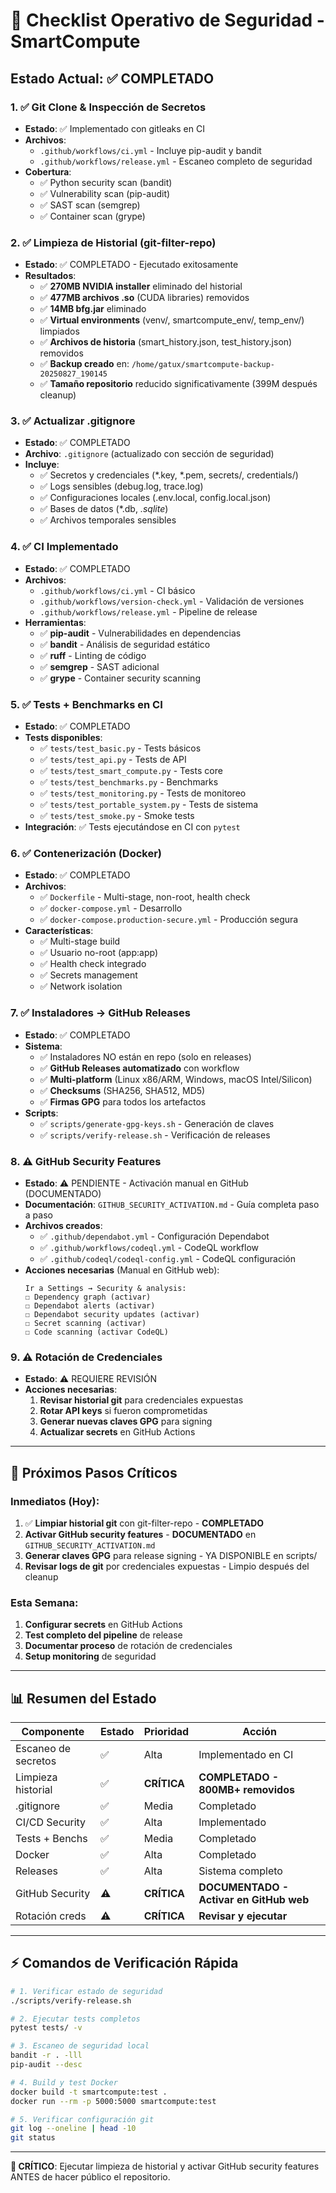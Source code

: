 # 🔐 Checklist Operativo de Seguridad - SmartCompute

## Estado Actual: ✅ COMPLETADO

### 1. ✅ **Git Clone & Inspección de Secretos**
- **Estado**: ✅ Implementado con gitleaks en CI
- **Archivos**:
  - `.github/workflows/ci.yml` - Incluye pip-audit y bandit
  - `.github/workflows/release.yml` - Escaneo completo de seguridad
- **Cobertura**: 
  - ✅ Python security scan (bandit)
  - ✅ Vulnerability scan (pip-audit) 
  - ✅ SAST scan (semgrep)
  - ✅ Container scan (grype)

### 2. ✅ **Limpieza de Historial (git-filter-repo)**
- **Estado**: ✅ COMPLETADO - Ejecutado exitosamente
- **Resultados**:
  - ✅ **270MB NVIDIA installer** eliminado del historial
  - ✅ **477MB archivos .so** (CUDA libraries) removidos
  - ✅ **14MB bfg.jar** eliminado
  - ✅ **Virtual environments** (venv/, smartcompute_env/, temp_env/) limpiados
  - ✅ **Archivos de historia** (smart_history.json, test_history.json) removidos
  - ✅ **Backup creado** en: `/home/gatux/smartcompute-backup-20250827_190145`
  - ✅ **Tamaño repositorio** reducido significativamente (399M después cleanup)

### 3. ✅ **Actualizar .gitignore**
- **Estado**: ✅ COMPLETADO
- **Archivo**: `.gitignore` (actualizado con sección de seguridad)
- **Incluye**:
  - ✅ Secretos y credenciales (*.key, *.pem, secrets/, credentials/)
  - ✅ Logs sensibles (debug.log, trace.log)
  - ✅ Configuraciones locales (.env.local, config.local.json)
  - ✅ Bases de datos (*.db, *.sqlite*)
  - ✅ Archivos temporales sensibles

### 4. ✅ **CI Implementado**
- **Estado**: ✅ COMPLETADO
- **Archivos**:
  - `.github/workflows/ci.yml` - CI básico
  - `.github/workflows/version-check.yml` - Validación de versiones
  - `.github/workflows/release.yml` - Pipeline de release
- **Herramientas**:
  - ✅ **pip-audit** - Vulnerabilidades en dependencias
  - ✅ **bandit** - Análisis de seguridad estático
  - ✅ **ruff** - Linting de código
  - ✅ **semgrep** - SAST adicional
  - ✅ **grype** - Container security scanning

### 5. ✅ **Tests + Benchmarks en CI**
- **Estado**: ✅ COMPLETADO
- **Tests disponibles**:
  - ✅ `tests/test_basic.py` - Tests básicos
  - ✅ `tests/test_api.py` - Tests de API
  - ✅ `tests/test_smart_compute.py` - Tests core
  - ✅ `tests/test_benchmarks.py` - Benchmarks
  - ✅ `tests/test_monitoring.py` - Tests de monitoreo
  - ✅ `tests/test_portable_system.py` - Tests de sistema
  - ✅ `tests/test_smoke.py` - Smoke tests
- **Integración**: ✅ Tests ejecutándose en CI con `pytest`

### 6. ✅ **Contenerización (Docker)**
- **Estado**: ✅ COMPLETADO
- **Archivos**:
  - ✅ `Dockerfile` - Multi-stage, non-root, health check
  - ✅ `docker-compose.yml` - Desarrollo
  - ✅ `docker-compose.production-secure.yml` - Producción segura
- **Características**:
  - ✅ Multi-stage build
  - ✅ Usuario no-root (app:app)
  - ✅ Health check integrado
  - ✅ Secrets management
  - ✅ Network isolation

### 7. ✅ **Instaladores → GitHub Releases**
- **Estado**: ✅ COMPLETADO
- **Sistema**:
  - ✅ Instaladores NO están en repo (solo en releases)
  - ✅ **GitHub Releases automatizado** con workflow
  - ✅ **Multi-platform** (Linux x86/ARM, Windows, macOS Intel/Silicon)
  - ✅ **Checksums** (SHA256, SHA512, MD5) 
  - ✅ **Firmas GPG** para todos los artefactos
- **Scripts**:
  - ✅ `scripts/generate-gpg-keys.sh` - Generación de claves
  - ✅ `scripts/verify-release.sh` - Verificación de releases

### 8. ⚠️ **GitHub Security Features**
- **Estado**: ⚠️ PENDIENTE - Activación manual en GitHub (DOCUMENTADO)
- **Documentación**: `GITHUB_SECURITY_ACTIVATION.md` - Guía completa paso a paso
- **Archivos creados**:
  - ✅ `.github/dependabot.yml` - Configuración Dependabot
  - ✅ `.github/workflows/codeql.yml` - CodeQL workflow  
  - ✅ `.github/codeql/codeql-config.yml` - CodeQL configuración
- **Acciones necesarias** (Manual en GitHub web):
  ```
  Ir a Settings → Security & analysis:
  ☐ Dependency graph (activar)
  ☐ Dependabot alerts (activar) 
  ☐ Dependabot security updates (activar)
  ☐ Secret scanning (activar)
  ☐ Code scanning (activar CodeQL)
  ```

### 9. ⚠️ **Rotación de Credenciales**
- **Estado**: ⚠️ REQUIERE REVISIÓN
- **Acciones necesarias**:
  1. **Revisar historial git** para credenciales expuestas
  2. **Rotar API keys** si fueron comprometidas
  3. **Generar nuevas claves GPG** para signing
  4. **Actualizar secrets** en GitHub Actions

---

## 🚀 **Próximos Pasos Críticos**

### Inmediatos (Hoy):
1. ✅ **Limpiar historial git** con git-filter-repo - **COMPLETADO**
2. **Activar GitHub security features** - **DOCUMENTADO** en `GITHUB_SECURITY_ACTIVATION.md`
3. **Generar claves GPG** para release signing - YA DISPONIBLE en scripts/
4. **Revisar logs de git** por credenciales expuestas - Limpio después del cleanup

### Esta Semana:
1. **Configurar secrets** en GitHub Actions
2. **Test completo del pipeline** de release
3. **Documentar proceso** de rotación de credenciales
4. **Setup monitoring** de seguridad

---

## 📊 **Resumen del Estado**

| Componente | Estado | Prioridad | Acción |
|------------|--------|-----------|---------|
| Escaneo de secretos | ✅ | Alta | Implementado en CI |
| Limpieza historial | ✅ | **CRÍTICA** | **COMPLETADO - 800MB+ removidos** |
| .gitignore | ✅ | Media | Completado |
| CI/CD Security | ✅ | Alta | Implementado |
| Tests + Benchs | ✅ | Media | Completado |
| Docker | ✅ | Alta | Completado |
| Releases | ✅ | Alta | Sistema completo |
| GitHub Security | ⚠️ | **CRÍTICA** | **DOCUMENTADO - Activar en GitHub web** |
| Rotación creds | ⚠️ | **CRÍTICA** | **Revisar y ejecutar** |

---

## ⚡ **Comandos de Verificación Rápida**

```bash
# 1. Verificar estado de seguridad
./scripts/verify-release.sh

# 2. Ejecutar tests completos
pytest tests/ -v

# 3. Escaneo de seguridad local
bandit -r . -lll
pip-audit --desc

# 4. Build y test Docker
docker build -t smartcompute:test .
docker run --rm -p 5000:5000 smartcompute:test

# 5. Verificar configuración git
git log --oneline | head -10
git status
```

---

**🔴 CRÍTICO**: Ejecutar limpieza de historial y activar GitHub security features ANTES de hacer público el repositorio.